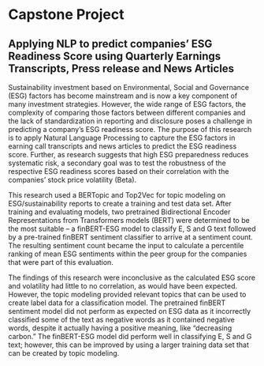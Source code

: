 # Capstone Project 

## Applying NLP to predict companies’ ESG Readiness Score using Quarterly Earnings Transcripts, Press release and News Articles


Sustainability investment based on Environmental, Social and Governance (ESG) factors has become mainstream and is now a key component of many investment strategies. However, the wide range of ESG factors, the complexity of comparing those factors between different companies and the lack of standardization in reporting and disclosure poses a challenge in predicting a company’s ESG readiness score.   The purpose of this research is to apply Natural Language Processing to capture the ESG factors in earning call transcripts and news articles to predict the ESG readiness score. Further, as research suggests that high ESG preparedness reduces systematic risk, a secondary goal was to test the robustness of the respective ESG readiness scores based on their correlation with the companies’ stock price volatility (Beta). 

This research used a BERTopic and Top2Vec for topic modeling on ESG/sustainability reports to create a training and test data set. After training and evaluating models, two pretrained Bidirectional Encoder Representations from Transformers models (BERT) were determined to be the most suitable – a finBERT-ESG model to classify E, S and G text followed by a pre-trained finBERT sentiment classifier to arrive at a sentiment count.  The resulting sentiment count became the input to calculate a percentile ranking of mean ESG sentiments within the peer group for the companies that were part of this evaluation.

The findings of this research were inconclusive as the calculated ESG score and volatility had little to no correlation, as would have been expected. However, the topic modeling provided relevant topics that can be used to create label data for a classification model. The pretrained finBERT sentiment model did not perform as expected on ESG data as it incorrectly classified some of the text as negative words as it contained negative words, despite it actually having a positive meaning, like “decreasing carbon.” The finBERT-ESG model did perform well in classifying E, S and G text; however, this can be improved by using a larger training data set that can be created by topic modeling.
